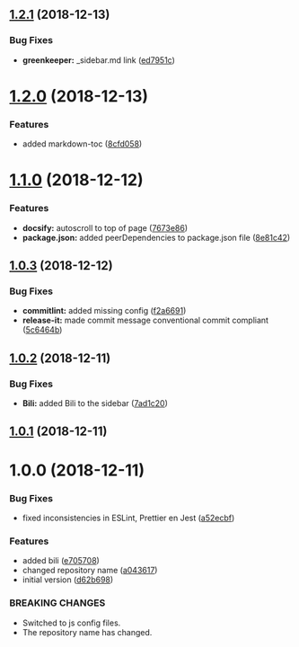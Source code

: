 ## [1.2.1](https://github.com/nidkil/setup-os-repo/compare/v1.2.0...v1.2.1) (2018-12-13)


### Bug Fixes

* **greenkeeper:** _sidebar.md link ([ed7951c](https://github.com/nidkil/setup-os-repo/commit/ed7951c))



# [1.2.0](https://github.com/nidkil/setup-os-repo/compare/v1.1.0...v1.2.0) (2018-12-13)


### Features

* added markdown-toc ([8cfd058](https://github.com/nidkil/setup-os-repo/commit/8cfd058))



# [1.1.0](https://github.com/nidkil/setup-os-repo/compare/v1.0.3...v1.1.0) (2018-12-12)


### Features

* **docsify:** autoscroll to top of page ([7673e86](https://github.com/nidkil/setup-os-repo/commit/7673e86))
* **package.json:** added peerDependencies to package.json file ([8e81c42](https://github.com/nidkil/setup-os-repo/commit/8e81c42))



## [1.0.3](https://github.com/nidkil/setup-os-repo/compare/v1.0.2...v1.0.3) (2018-12-12)


### Bug Fixes

* **commitlint:** added missing config ([f2a6691](https://github.com/nidkil/setup-os-repo/commit/f2a6691))
* **release-it:** made commit message conventional commit compliant ([5c6464b](https://github.com/nidkil/setup-os-repo/commit/5c6464b))



## [1.0.2](https://github.com/nidkil/setup-os-repo/compare/v1.0.1...v1.0.2) (2018-12-11)


### Bug Fixes

* **Bili:** added Bili to the sidebar ([7ad1c20](https://github.com/nidkil/setup-os-repo/commit/7ad1c20))



## [1.0.1](https://github.com/nidkil/setup-os-repo/compare/v1.0.0...v1.0.1) (2018-12-11)



# 1.0.0 (2018-12-11)


### Bug Fixes

* fixed inconsistencies in ESLint, Prettier en Jest ([a52ecbf](https://github.com/nidkil/setup-os-repo/commit/a52ecbf))


### Features

* added bili ([e705708](https://github.com/nidkil/setup-os-repo/commit/e705708))
* changed repository name ([a043617](https://github.com/nidkil/setup-os-repo/commit/a043617))
* initial version ([d62b698](https://github.com/nidkil/setup-os-repo/commit/d62b698))


### BREAKING CHANGES

* Switched to js config files.
* The repository name has changed.



